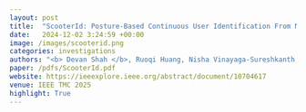 ```yaml
---
layout: post
title:  "ScooterId: Posture-Based Continuous User Identification From Mobility Scooter Rides"
date:   2024-12-02 3:24:59 +00:00
image: /images/scooterid.png
categories: investigations    
authors: "<b> Devan Shah </b>, Ruoqi Huang, Nisha Vinayaga-Sureshkanth, Tingting Chen, Murtuza Jadliwala"
paper: /pdfs/ScooterId.pdf
website: https://ieeexplore.ieee.org/abstract/document/10704617
venue: IEEE TMC 2025
highlight: True
---
```

